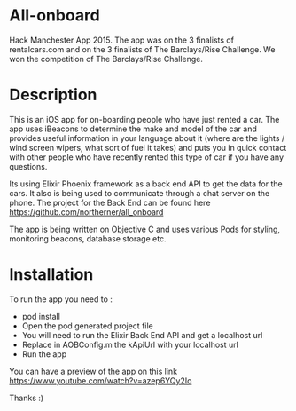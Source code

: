 # All-onboard
Hack Manchester App 2015. The app was on the 3 finalists of rentalcars.com and on the 3 finalists of The Barclays/Rise Challenge. We won the competition of The Barclays/Rise Challenge. 

# Description

This is an iOS app for on-boarding people who have just rented a car.  The app uses iBeacons to determine the make and model of the car and provides useful information in your language about it (where are the lights / wind screen wipers, what sort of fuel it takes) and puts you in quick contact with other people who have recently rented this type of car if you have any questions.  

Its using Elixir Phoenix framework as a back end API to get the data for the cars. It also is being used to communicate through a chat server on the phone. The project for the Back End can be found here https://github.com/northerner/all_onboard

The app is being written on Objective C and uses various Pods for styling, monitoring beacons, database storage etc.

# Installation

To run the app you need to :
  - pod install
  - Open the pod generated project file
  - You will need to run the Elixir Back End API and get a localhost url
  - Replace in AOBConfig.m the kApiUrl with your localhost url
  - Run the app

You can have a preview of the app on this link https://www.youtube.com/watch?v=azep6YQy2Io

Thanks :)
